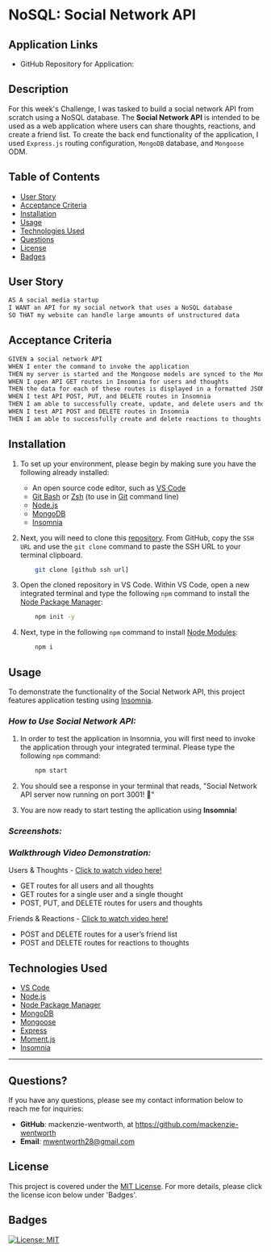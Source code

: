 # NoSQL: Social Network API

## Application Links

* GitHub Repository for Application: 

## Description
For this week's Challenge, I was tasked to build a social network API from scratch using a NoSQL database. The **Social Network API** is intended to be used as a web application where users can share thoughts, reactions, and create a friend list. To create the back end functionality of the application, I used `Express.js` routing configuration, `MongoDB` database, and `Mongoose` ODM.

## Table of Contents

- [User Story](#user-story)
- [Acceptance Criteria](#acceptance-criteria)
- [Installation](#installation)
- [Usage](#usage)
- [Technologies Used](#technologies-used)
- [Questions](#questions)
- [License](#license)
- [Badges](#badges)

## User Story

```md
AS A social media startup
I WANT an API for my social network that uses a NoSQL database
SO THAT my website can handle large amounts of unstructured data
```

## Acceptance Criteria

```md
GIVEN a social network API
WHEN I enter the command to invoke the application
THEN my server is started and the Mongoose models are synced to the MongoDB database
WHEN I open API GET routes in Insomnia for users and thoughts
THEN the data for each of these routes is displayed in a formatted JSON
WHEN I test API POST, PUT, and DELETE routes in Insomnia
THEN I am able to successfully create, update, and delete users and thoughts in my database
WHEN I test API POST and DELETE routes in Insomnia
THEN I am able to successfully create and delete reactions to thoughts and add and remove friends to a user’s friend list
```

## Installation
1. To set up your environment, please begin by making sure you have the following already installed:

    * An open source code editor, such as [VS Code](https://code.visualstudio.com/)
    * [Git Bash](https://www.educative.io/answers/how-to-install-git-bash-in-windows) or [Zsh](https://github.com/ohmyzsh/ohmyzsh/wiki/Installing-ZSH) (to use in [Git](https://github.com/git-guides/install-git) command line)
    * [Node.js](https://nodejs.org/en)
    * [MongoDB](https://www.mongodb.com/)
    * [Insomnia](https://docs.insomnia.rest/insomnia/install)

2. Next, you will need to clone this [repository](https://github.com/mackenzie-wentworth/orm-e-commerce). From GitHub, copy the `SSH URL` and use the `git clone` command to paste the SSH URL to your terminal clipboard. 

    ```bash
        git clone [github ssh url]
    ```

3. Open the cloned repository in VS Code. Within VS Code, open a new integrated terminal and type the following `npm` command to install the [Node Package Manager](https://www.npmjs.com/):

    ```bash
        npm init -y
    ```

4. Next, type in the following `npm` command to install [Node Modules](https://docs.npmjs.com/cli/v8/commands/npm-install):

    ```bash
        npm i
    ```

## Usage
To demonstrate the functionality of the Social Network API, this project features application testing using [Insomnia](https://docs.insomnia.rest/insomnia/install).

### *How to Use Social Network API:*
1. In order to test the application in Insomnia, you will first need to invoke the application through your integrated terminal. Please type the following `npm` command:

    ```bash
        npm start
    ```

2. You should see a response in your terminal that reads, "Social Network API server now running on port 3001! 🚀"

3. You are now ready to start testing the apllication using **Insomnia**!

### *Screenshots:*

### *Walkthrough Video Demonstration:*
Users & Thoughts - [Click to watch video here!](https://github.com/mackenzie-wentworth/social-network-api/assets/122484637/7b9f291b-82d5-4baa-a2d1-3b5e961cecf7)

* GET routes for all users and all thoughts
* GET routes for a single user and a single thought
* POST, PUT, and DELETE routes for users and thoughts

Friends & Reactions - [Click to watch video here!](https://github.com/mackenzie-wentworth/social-network-api/assets/122484637/c3930820-1808-42c8-959d-1c11285d37d9)

* POST and DELETE routes for a user’s friend list
* POST and DELETE routes for reactions to thoughts

## Technologies Used

* [VS Code](https://code.visualstudio.com/)
* [Node.js](https://nodejs.org/en)
* [Node Package Manager](https://www.npmjs.com/)
* [MongoDB](https://www.mongodb.com/)
* [Mongoose](https://www.npmjs.com/package/mongoose)
* [Express](https://expressjs.com/)
* [Moment.js](https://www.npmjs.com/package/moment)
* [Insomnia](https://docs.insomnia.rest/insomnia/install)

---

## Questions?

If you have any questions, please see my contact information below to reach me for inquiries:
* **GitHub**: mackenzie-wentworth, at https://github.com/mackenzie-wentworth
* **Email**: mwentworth28@gmail.com

## License

This project is covered under the [MIT License](./LICENSE). For more details, please click the license icon below under 'Badges'.

## Badges
[![License: MIT](https://img.shields.io/badge/License-MIT-yellow.svg)](https://opensource.org/licenses/MIT)


